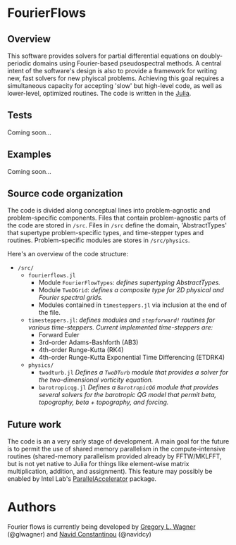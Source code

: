 # FourierFlows

## Overview

This software provides solvers for partial differential equations on
doubly-periodic domains using Fourier-based pseudospectral methods.
A central intent of the software's design is also to provide a framework
for writing new, fast solvers for new phyiscal problems. Achieving this goal
requires a simultaneous capacity for accepting 'slow' but high-level code, as well 
as lower-level, optimized routines. The code is written in the [Julia][].

## Tests

Coming soon...

## Examples

Coming soon...

## Source code organization

The code is divided along conceptual lines into problem-agnostic and 
problem-specific components. Files that contain problem-agnostic parts 
of the code are stored in ``/src``. Files in ``/src`` define the domain, 
'AbstractTypes' that supertype problem-specific types, and 
time-stepper types and routines. Problem-specific modules are stores in 
``/src/physics``.

Here's an overview of the code structure:

- ``/src/``
    - ``fourierflows.jl`` 
        - Module ``FourierFlowTypes``: *defines supertyping AbstractTypes.*
        - Module ``TwoDGrid``: *defines a composite type for 2D physical and Fourier
            spectral grids.*
        - Modules contained in ``timesteppers.jl`` via inclusion at the end of the file.
   - ``timesteppers.jl``: *defines modules and ``stepforward!`` routines for various
        time-steppers. Current implemented time-steppers are:*
        - Forward Euler
        - 3rd-order Adams-Bashforth (AB3)
        - 4th-order Runge-Kutta (RK4)
        - 4th-order Runge-Kutta Exponential Time Differencing (ETDRK4)
    - ``physics/``
        - ``twodturb.jl`` *Defines a ``TwoDTurb`` module that provides a solver for the 
                two-dimensional vorticity equation.*
        - ``barotropicqg.jl`` *Defines a ``BarotropicQG`` module that provides several
                solvers for the barotropic QG model that permit beta, topography, 
                beta + topography, and forcing.*

## Future work 

The code is an a very early stage of development. A main goal for the future
is to permit the use of shared memory parallelism in the compute-intensive 
routines (shared-memory parallelism provided already by FFTW/MKLFFT, but 
is not yet native to Julia for things like element-wise matrix multiplication, 
addition, and assignment). This feature may possibly be enabled by 
Intel Lab's [ParallelAccelerator][] package.

# Authors

Fourier flows is currently being developed by [Gregory L. Wagner] (@glwagner) 
and [Navid Constantinou][] (@navidcy)


[Julia]: https://julialang.org/
[ParallelAccelerator]: https://github.com/IntelLabs/ParallelAccelerator.jl
[Navid Constantinou]: http://www.navidconstantinou.com/
[Gregory L. Wagner]: https://glwagner.github.io
